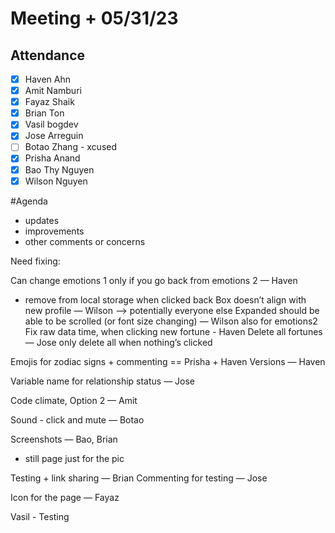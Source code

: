 # Meeting  + 05/31/23
## Attendance
- [X] Haven Ahn
- [x] Amit Namburi
- [x] Fayaz Shaik
- [X] Brian Ton
- [x] Vasil bogdev
- [X] Jose Arreguin
- [ ] Botao Zhang - xcused
- [x] Prisha Anand
- [X] Bao Thy Nguyen
- [x] Wilson Nguyen

#Agenda
 - updates
 - improvements
 - other comments or concerns


Need fixing:

Can change emotions  1 only if you go back from emotions 2 — Haven
 - remove from local storage when clicked back
Box doesn’t align with new profile — Wilson —> potentially everyone else
Expanded should be able to be scrolled (or font size changing) — Wilson
	also for emotions2
Fix raw data time, when clicking new fortune - Haven
Delete all fortunes — Jose 
	only delete all when nothing’s clicked

Emojis for zodiac signs + commenting == Prisha + Haven 
Versions — Haven

Variable name for relationship status — Jose

Code climate, Option 2 — Amit

Sound - click and mute — Botao 

Screenshots — Bao, Brian
 - still page just for the pic

Testing + link sharing — Brian
Commenting for testing — Jose 

Icon for the page — Fayaz

Vasil - Testing

